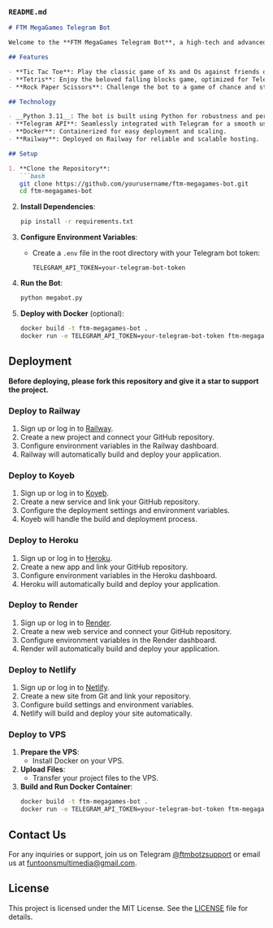 
### `README.md`

```markdown
# FTM MegaGames Telegram Bot

Welcome to the **FTM MegaGames Telegram Bot**, a high-tech and advanced solution for interactive gaming directly within Telegram! This bot provides a range of engaging games, including Tic Tac Toe, Tetris, and Rock Paper Scissors.

## Features

- **Tic Tac Toe**: Play the classic game of Xs and Os against friends or the bot.
- **Tetris**: Enjoy the beloved falling blocks game, optimized for Telegram interaction.
- **Rock Paper Scissors**: Challenge the bot to a game of chance and strategy.

## Technology

- __Python 3.11__: The bot is built using Python for robustness and performance.
- **Telegram API**: Seamlessly integrated with Telegram for a smooth user experience.
- **Docker**: Containerized for easy deployment and scaling.
- **Railway**: Deployed on Railway for reliable and scalable hosting.

## Setup

1. **Clone the Repository**:
   ```bash
   git clone https://github.com/yourusername/ftm-megagames-bot.git
   cd ftm-megagames-bot
   ```

2. **Install Dependencies**:
   ```bash
   pip install -r requirements.txt
   ```

3. **Configure Environment Variables**:
   - Create a `.env` file in the root directory with your Telegram bot token:
     ```plaintext
     TELEGRAM_API_TOKEN=your-telegram-bot-token
     ```

4. **Run the Bot**:
   ```bash
   python megabot.py
   ```

5. **Deploy with Docker** (optional):
   ```bash
   docker build -t ftm-megagames-bot .
   docker run -e TELEGRAM_API_TOKEN=your-telegram-bot-token ftm-megagames-bot
   ```

## Deployment

**Before deploying, please fork this repository and give it a star to support the project.**

### Deploy to Railway
1. Sign up or log in to [Railway](https://railway.app/).
2. Create a new project and connect your GitHub repository.
3. Configure environment variables in the Railway dashboard.
4. Railway will automatically build and deploy your application.

### Deploy to Koyeb
1. Sign up or log in to [Koyeb](https://www.koyeb.com/).
2. Create a new service and link your GitHub repository.
3. Configure the deployment settings and environment variables.
4. Koyeb will handle the build and deployment process.

### Deploy to Heroku
1. Sign up or log in to [Heroku](https://www.heroku.com/).
2. Create a new app and link your GitHub repository.
3. Configure environment variables in the Heroku dashboard.
4. Heroku will automatically build and deploy your application.

### Deploy to Render
1. Sign up or log in to [Render](https://render.com/).
2. Create a new web service and connect your GitHub repository.
3. Configure environment variables in the Render dashboard.
4. Render will automatically build and deploy your application.

### Deploy to Netlify
1. Sign up or log in to [Netlify](https://www.netlify.com/).
2. Create a new site from Git and link your repository.
3. Configure build settings and environment variables.
4. Netlify will build and deploy your site automatically.

### Deploy to VPS
1. **Prepare the VPS**:
   - Install Docker on your VPS.
2. **Upload Files**:
   - Transfer your project files to the VPS.
3. **Build and Run Docker Container**:
   ```bash
   docker build -t ftm-megagames-bot .
   docker run -e TELEGRAM_API_TOKEN=your-telegram-bot-token ftm-megagames-bot
   ```

## Contact Us

For any inquiries or support, join us on Telegram [@ftmbotzsupport](https://t.me/ftmbotzsupport) or email us at funtoonsmultimedia@gmail.com.

## License

This project is licensed under the MIT License. See the [LICENSE](LICENSE) file for details.
```
